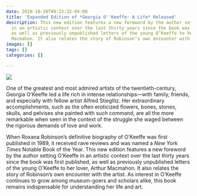 ```yaml
---
date: 2020-10-28T09:23:32-04:00
title: 'Expanded Edition of *Georgia O''Keeffe: A Life* Released'
description: This new edition features a new foreword by the author setting O’Keeffe
  in an artistic context over the last thirty years since the book was first published,
  as well as previously unpublished letters of the young O’Keeffe to her lover, Arthur
  Macmahon. It also relates the story of Robinson’s own encounter with the artist.
images: []
tags: []
categories: []

---
```

![](/uploads/robinson_georgiaokeeffe.jpeg)

One of the greatest and most admired artists of the twentieth-century, Georgia O’Keeffe led a life rich in intense relationships—with family, friends, and especially with fellow artist Alfred Stieglitz. Her extraordinary accomplishments, such as the often eroticized flowers, bones, stones, skulls, and pelvises she painted with such command, are all the more remarkable when seen in the context of the struggle she waged between the rigorous demands of love and work.

When Roxana Robinson’s definitive biography of O’Keeffe was first published in 1989, it received rave reviews and was named a _New York Times_ Notable Book of the Year. This new edition features a new foreword by the author setting O’Keeffe in an artistic context over the last thirty years since the book was first published, as well as previously unpublished letters of the young O’Keeffe to her lover, Arthur Macmahon. It also relates the story of Robinson’s own encounter with the artist. As interest in O’Keeffe continues to grow among museum-goers and scholars alike, this book remains indispensable for understanding her life and art.
